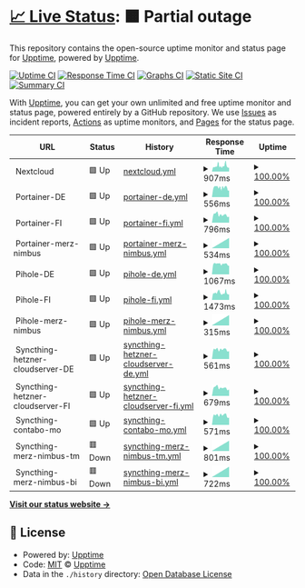 # [📈 Live Status](https://upptime.github.io/upptime): <!--live status--> **🟧 Partial outage**

This repository contains the open-source uptime monitor and status page for [Upptime](https://upptime.js.org), powered by [Upptime](https://github.com/upptime/upptime).

[![Uptime CI](https://github.com/thomasmerz/upptime/workflows/Uptime%20CI/badge.svg)](https://github.com/upptime/upptime/actions?query=workflow%3A%22Uptime+CI%22)
[![Response Time CI](https://github.com/thomasmerz/upptime/workflows/Response%20Time%20CI/badge.svg)](https://github.com/upptime/upptime/actions?query=workflow%3A%22Response+Time+CI%22)
[![Graphs CI](https://github.com/thomasmerz/upptime/workflows/Graphs%20CI/badge.svg)](https://github.com/upptime/upptime/actions?query=workflow%3A%22Graphs+CI%22)
[![Static Site CI](https://github.com/thomasmerz/upptime/workflows/Static%20Site%20CI/badge.svg)](https://github.com/upptime/upptime/actions?query=workflow%3A%22Static+Site+CI%22)
[![Summary CI](https://github.com/thomasmerz/upptime/workflows/Summary%20CI/badge.svg)](https://github.com/upptime/upptime/actions?query=workflow%3A%22Summary+CI%22)

With [Upptime](https://upptime.js.org), you can get your own unlimited and free uptime monitor and status page, powered entirely by a GitHub repository. We use [Issues](https://github.com/upptime/upptime/issues) as incident reports, [Actions](https://github.com/upptime/upptime/actions) as uptime monitors, and [Pages](https://upptime.github.io/upptime) for the status page.

<!--start: status pages-->
<!-- This summary is generated by Upptime (https://github.com/upptime/upptime) -->
<!-- Do not edit this manually, your changes will be overwritten -->
<!-- prettier-ignore -->
| URL | Status | History | Response Time | Uptime |
| --- | ------ | ------- | ------------- | ------ |
| <img alt="" src="$URL_NEXTCLOUD_ICO" height="13"> Nextcloud | 🟩 Up | [nextcloud.yml](https://github.com/thomasmerz/upptime/commits/master/history/nextcloud.yml) | <details><summary><img alt="Response time graph" src="./graphs/nextcloud/response-time-week.png" height="20"> 907ms</summary><br><a href="https://thomasmerz.github.io/upptime/history/nextcloud"><img alt="Response time 907" src="https://img.shields.io/endpoint?url=https%3A%2F%2Fraw.githubusercontent.com%2Fthomasmerz%2Fupptime%2Fmaster%2Fapi%2Fnextcloud%2Fresponse-time.json"></a><br><a href="https://thomasmerz.github.io/upptime/history/nextcloud"><img alt="24-hour response time 907" src="https://img.shields.io/endpoint?url=https%3A%2F%2Fraw.githubusercontent.com%2Fthomasmerz%2Fupptime%2Fmaster%2Fapi%2Fnextcloud%2Fresponse-time-day.json"></a><br><a href="https://thomasmerz.github.io/upptime/history/nextcloud"><img alt="7-day response time 907" src="https://img.shields.io/endpoint?url=https%3A%2F%2Fraw.githubusercontent.com%2Fthomasmerz%2Fupptime%2Fmaster%2Fapi%2Fnextcloud%2Fresponse-time-week.json"></a><br><a href="https://thomasmerz.github.io/upptime/history/nextcloud"><img alt="30-day response time 907" src="https://img.shields.io/endpoint?url=https%3A%2F%2Fraw.githubusercontent.com%2Fthomasmerz%2Fupptime%2Fmaster%2Fapi%2Fnextcloud%2Fresponse-time-month.json"></a><br><a href="https://thomasmerz.github.io/upptime/history/nextcloud"><img alt="1-year response time 907" src="https://img.shields.io/endpoint?url=https%3A%2F%2Fraw.githubusercontent.com%2Fthomasmerz%2Fupptime%2Fmaster%2Fapi%2Fnextcloud%2Fresponse-time-year.json"></a></details> | <details><summary><a href="https://thomasmerz.github.io/upptime/history/nextcloud">100.00%</a></summary><a href="https://thomasmerz.github.io/upptime/history/nextcloud"><img alt="All-time uptime 100.00%" src="https://img.shields.io/endpoint?url=https%3A%2F%2Fraw.githubusercontent.com%2Fthomasmerz%2Fupptime%2Fmaster%2Fapi%2Fnextcloud%2Fuptime.json"></a><br><a href="https://thomasmerz.github.io/upptime/history/nextcloud"><img alt="24-hour uptime 100.00%" src="https://img.shields.io/endpoint?url=https%3A%2F%2Fraw.githubusercontent.com%2Fthomasmerz%2Fupptime%2Fmaster%2Fapi%2Fnextcloud%2Fuptime-day.json"></a><br><a href="https://thomasmerz.github.io/upptime/history/nextcloud"><img alt="7-day uptime 100.00%" src="https://img.shields.io/endpoint?url=https%3A%2F%2Fraw.githubusercontent.com%2Fthomasmerz%2Fupptime%2Fmaster%2Fapi%2Fnextcloud%2Fuptime-week.json"></a><br><a href="https://thomasmerz.github.io/upptime/history/nextcloud"><img alt="30-day uptime 100.00%" src="https://img.shields.io/endpoint?url=https%3A%2F%2Fraw.githubusercontent.com%2Fthomasmerz%2Fupptime%2Fmaster%2Fapi%2Fnextcloud%2Fuptime-month.json"></a><br><a href="https://thomasmerz.github.io/upptime/history/nextcloud"><img alt="1-year uptime 100.00%" src="https://img.shields.io/endpoint?url=https%3A%2F%2Fraw.githubusercontent.com%2Fthomasmerz%2Fupptime%2Fmaster%2Fapi%2Fnextcloud%2Fuptime-year.json"></a></details>
| <img alt="" src="https://www.portainer.io/favicon.ico" height="13"> Portainer-DE | 🟩 Up | [portainer-de.yml](https://github.com/thomasmerz/upptime/commits/master/history/portainer-de.yml) | <details><summary><img alt="Response time graph" src="./graphs/portainer-de/response-time-week.png" height="20"> 556ms</summary><br><a href="https://thomasmerz.github.io/upptime/history/portainer-de"><img alt="Response time 556" src="https://img.shields.io/endpoint?url=https%3A%2F%2Fraw.githubusercontent.com%2Fthomasmerz%2Fupptime%2Fmaster%2Fapi%2Fportainer-de%2Fresponse-time.json"></a><br><a href="https://thomasmerz.github.io/upptime/history/portainer-de"><img alt="24-hour response time 556" src="https://img.shields.io/endpoint?url=https%3A%2F%2Fraw.githubusercontent.com%2Fthomasmerz%2Fupptime%2Fmaster%2Fapi%2Fportainer-de%2Fresponse-time-day.json"></a><br><a href="https://thomasmerz.github.io/upptime/history/portainer-de"><img alt="7-day response time 556" src="https://img.shields.io/endpoint?url=https%3A%2F%2Fraw.githubusercontent.com%2Fthomasmerz%2Fupptime%2Fmaster%2Fapi%2Fportainer-de%2Fresponse-time-week.json"></a><br><a href="https://thomasmerz.github.io/upptime/history/portainer-de"><img alt="30-day response time 556" src="https://img.shields.io/endpoint?url=https%3A%2F%2Fraw.githubusercontent.com%2Fthomasmerz%2Fupptime%2Fmaster%2Fapi%2Fportainer-de%2Fresponse-time-month.json"></a><br><a href="https://thomasmerz.github.io/upptime/history/portainer-de"><img alt="1-year response time 556" src="https://img.shields.io/endpoint?url=https%3A%2F%2Fraw.githubusercontent.com%2Fthomasmerz%2Fupptime%2Fmaster%2Fapi%2Fportainer-de%2Fresponse-time-year.json"></a></details> | <details><summary><a href="https://thomasmerz.github.io/upptime/history/portainer-de">100.00%</a></summary><a href="https://thomasmerz.github.io/upptime/history/portainer-de"><img alt="All-time uptime 100.00%" src="https://img.shields.io/endpoint?url=https%3A%2F%2Fraw.githubusercontent.com%2Fthomasmerz%2Fupptime%2Fmaster%2Fapi%2Fportainer-de%2Fuptime.json"></a><br><a href="https://thomasmerz.github.io/upptime/history/portainer-de"><img alt="24-hour uptime 100.00%" src="https://img.shields.io/endpoint?url=https%3A%2F%2Fraw.githubusercontent.com%2Fthomasmerz%2Fupptime%2Fmaster%2Fapi%2Fportainer-de%2Fuptime-day.json"></a><br><a href="https://thomasmerz.github.io/upptime/history/portainer-de"><img alt="7-day uptime 100.00%" src="https://img.shields.io/endpoint?url=https%3A%2F%2Fraw.githubusercontent.com%2Fthomasmerz%2Fupptime%2Fmaster%2Fapi%2Fportainer-de%2Fuptime-week.json"></a><br><a href="https://thomasmerz.github.io/upptime/history/portainer-de"><img alt="30-day uptime 100.00%" src="https://img.shields.io/endpoint?url=https%3A%2F%2Fraw.githubusercontent.com%2Fthomasmerz%2Fupptime%2Fmaster%2Fapi%2Fportainer-de%2Fuptime-month.json"></a><br><a href="https://thomasmerz.github.io/upptime/history/portainer-de"><img alt="1-year uptime 100.00%" src="https://img.shields.io/endpoint?url=https%3A%2F%2Fraw.githubusercontent.com%2Fthomasmerz%2Fupptime%2Fmaster%2Fapi%2Fportainer-de%2Fuptime-year.json"></a></details>
| <img alt="" src="https://www.portainer.io/favicon.ico" height="13"> Portainer-FI | 🟩 Up | [portainer-fi.yml](https://github.com/thomasmerz/upptime/commits/master/history/portainer-fi.yml) | <details><summary><img alt="Response time graph" src="./graphs/portainer-fi/response-time-week.png" height="20"> 796ms</summary><br><a href="https://thomasmerz.github.io/upptime/history/portainer-fi"><img alt="Response time 796" src="https://img.shields.io/endpoint?url=https%3A%2F%2Fraw.githubusercontent.com%2Fthomasmerz%2Fupptime%2Fmaster%2Fapi%2Fportainer-fi%2Fresponse-time.json"></a><br><a href="https://thomasmerz.github.io/upptime/history/portainer-fi"><img alt="24-hour response time 796" src="https://img.shields.io/endpoint?url=https%3A%2F%2Fraw.githubusercontent.com%2Fthomasmerz%2Fupptime%2Fmaster%2Fapi%2Fportainer-fi%2Fresponse-time-day.json"></a><br><a href="https://thomasmerz.github.io/upptime/history/portainer-fi"><img alt="7-day response time 796" src="https://img.shields.io/endpoint?url=https%3A%2F%2Fraw.githubusercontent.com%2Fthomasmerz%2Fupptime%2Fmaster%2Fapi%2Fportainer-fi%2Fresponse-time-week.json"></a><br><a href="https://thomasmerz.github.io/upptime/history/portainer-fi"><img alt="30-day response time 796" src="https://img.shields.io/endpoint?url=https%3A%2F%2Fraw.githubusercontent.com%2Fthomasmerz%2Fupptime%2Fmaster%2Fapi%2Fportainer-fi%2Fresponse-time-month.json"></a><br><a href="https://thomasmerz.github.io/upptime/history/portainer-fi"><img alt="1-year response time 796" src="https://img.shields.io/endpoint?url=https%3A%2F%2Fraw.githubusercontent.com%2Fthomasmerz%2Fupptime%2Fmaster%2Fapi%2Fportainer-fi%2Fresponse-time-year.json"></a></details> | <details><summary><a href="https://thomasmerz.github.io/upptime/history/portainer-fi">100.00%</a></summary><a href="https://thomasmerz.github.io/upptime/history/portainer-fi"><img alt="All-time uptime 100.00%" src="https://img.shields.io/endpoint?url=https%3A%2F%2Fraw.githubusercontent.com%2Fthomasmerz%2Fupptime%2Fmaster%2Fapi%2Fportainer-fi%2Fuptime.json"></a><br><a href="https://thomasmerz.github.io/upptime/history/portainer-fi"><img alt="24-hour uptime 100.00%" src="https://img.shields.io/endpoint?url=https%3A%2F%2Fraw.githubusercontent.com%2Fthomasmerz%2Fupptime%2Fmaster%2Fapi%2Fportainer-fi%2Fuptime-day.json"></a><br><a href="https://thomasmerz.github.io/upptime/history/portainer-fi"><img alt="7-day uptime 100.00%" src="https://img.shields.io/endpoint?url=https%3A%2F%2Fraw.githubusercontent.com%2Fthomasmerz%2Fupptime%2Fmaster%2Fapi%2Fportainer-fi%2Fuptime-week.json"></a><br><a href="https://thomasmerz.github.io/upptime/history/portainer-fi"><img alt="30-day uptime 100.00%" src="https://img.shields.io/endpoint?url=https%3A%2F%2Fraw.githubusercontent.com%2Fthomasmerz%2Fupptime%2Fmaster%2Fapi%2Fportainer-fi%2Fuptime-month.json"></a><br><a href="https://thomasmerz.github.io/upptime/history/portainer-fi"><img alt="1-year uptime 100.00%" src="https://img.shields.io/endpoint?url=https%3A%2F%2Fraw.githubusercontent.com%2Fthomasmerz%2Fupptime%2Fmaster%2Fapi%2Fportainer-fi%2Fuptime-year.json"></a></details>
| <img alt="" src="https://www.portainer.io/favicon.ico" height="13"> Portainer-merz-nimbus | 🟩 Up | [portainer-merz-nimbus.yml](https://github.com/thomasmerz/upptime/commits/master/history/portainer-merz-nimbus.yml) | <details><summary><img alt="Response time graph" src="./graphs/portainer-merz-nimbus/response-time-week.png" height="20"> 534ms</summary><br><a href="https://thomasmerz.github.io/upptime/history/portainer-merz-nimbus"><img alt="Response time 534" src="https://img.shields.io/endpoint?url=https%3A%2F%2Fraw.githubusercontent.com%2Fthomasmerz%2Fupptime%2Fmaster%2Fapi%2Fportainer-merz-nimbus%2Fresponse-time.json"></a><br><a href="https://thomasmerz.github.io/upptime/history/portainer-merz-nimbus"><img alt="24-hour response time 534" src="https://img.shields.io/endpoint?url=https%3A%2F%2Fraw.githubusercontent.com%2Fthomasmerz%2Fupptime%2Fmaster%2Fapi%2Fportainer-merz-nimbus%2Fresponse-time-day.json"></a><br><a href="https://thomasmerz.github.io/upptime/history/portainer-merz-nimbus"><img alt="7-day response time 534" src="https://img.shields.io/endpoint?url=https%3A%2F%2Fraw.githubusercontent.com%2Fthomasmerz%2Fupptime%2Fmaster%2Fapi%2Fportainer-merz-nimbus%2Fresponse-time-week.json"></a><br><a href="https://thomasmerz.github.io/upptime/history/portainer-merz-nimbus"><img alt="30-day response time 534" src="https://img.shields.io/endpoint?url=https%3A%2F%2Fraw.githubusercontent.com%2Fthomasmerz%2Fupptime%2Fmaster%2Fapi%2Fportainer-merz-nimbus%2Fresponse-time-month.json"></a><br><a href="https://thomasmerz.github.io/upptime/history/portainer-merz-nimbus"><img alt="1-year response time 534" src="https://img.shields.io/endpoint?url=https%3A%2F%2Fraw.githubusercontent.com%2Fthomasmerz%2Fupptime%2Fmaster%2Fapi%2Fportainer-merz-nimbus%2Fresponse-time-year.json"></a></details> | <details><summary><a href="https://thomasmerz.github.io/upptime/history/portainer-merz-nimbus">100.00%</a></summary><a href="https://thomasmerz.github.io/upptime/history/portainer-merz-nimbus"><img alt="All-time uptime 100.00%" src="https://img.shields.io/endpoint?url=https%3A%2F%2Fraw.githubusercontent.com%2Fthomasmerz%2Fupptime%2Fmaster%2Fapi%2Fportainer-merz-nimbus%2Fuptime.json"></a><br><a href="https://thomasmerz.github.io/upptime/history/portainer-merz-nimbus"><img alt="24-hour uptime 100.00%" src="https://img.shields.io/endpoint?url=https%3A%2F%2Fraw.githubusercontent.com%2Fthomasmerz%2Fupptime%2Fmaster%2Fapi%2Fportainer-merz-nimbus%2Fuptime-day.json"></a><br><a href="https://thomasmerz.github.io/upptime/history/portainer-merz-nimbus"><img alt="7-day uptime 100.00%" src="https://img.shields.io/endpoint?url=https%3A%2F%2Fraw.githubusercontent.com%2Fthomasmerz%2Fupptime%2Fmaster%2Fapi%2Fportainer-merz-nimbus%2Fuptime-week.json"></a><br><a href="https://thomasmerz.github.io/upptime/history/portainer-merz-nimbus"><img alt="30-day uptime 100.00%" src="https://img.shields.io/endpoint?url=https%3A%2F%2Fraw.githubusercontent.com%2Fthomasmerz%2Fupptime%2Fmaster%2Fapi%2Fportainer-merz-nimbus%2Fuptime-month.json"></a><br><a href="https://thomasmerz.github.io/upptime/history/portainer-merz-nimbus"><img alt="1-year uptime 100.00%" src="https://img.shields.io/endpoint?url=https%3A%2F%2Fraw.githubusercontent.com%2Fthomasmerz%2Fupptime%2Fmaster%2Fapi%2Fportainer-merz-nimbus%2Fuptime-year.json"></a></details>
| <img alt="" src="https://pi-hole.net/favicon.ico" height="13"> Pihole-DE | 🟩 Up | [pihole-de.yml](https://github.com/thomasmerz/upptime/commits/master/history/pihole-de.yml) | <details><summary><img alt="Response time graph" src="./graphs/pihole-de/response-time-week.png" height="20"> 1067ms</summary><br><a href="https://thomasmerz.github.io/upptime/history/pihole-de"><img alt="Response time 1067" src="https://img.shields.io/endpoint?url=https%3A%2F%2Fraw.githubusercontent.com%2Fthomasmerz%2Fupptime%2Fmaster%2Fapi%2Fpihole-de%2Fresponse-time.json"></a><br><a href="https://thomasmerz.github.io/upptime/history/pihole-de"><img alt="24-hour response time 1067" src="https://img.shields.io/endpoint?url=https%3A%2F%2Fraw.githubusercontent.com%2Fthomasmerz%2Fupptime%2Fmaster%2Fapi%2Fpihole-de%2Fresponse-time-day.json"></a><br><a href="https://thomasmerz.github.io/upptime/history/pihole-de"><img alt="7-day response time 1067" src="https://img.shields.io/endpoint?url=https%3A%2F%2Fraw.githubusercontent.com%2Fthomasmerz%2Fupptime%2Fmaster%2Fapi%2Fpihole-de%2Fresponse-time-week.json"></a><br><a href="https://thomasmerz.github.io/upptime/history/pihole-de"><img alt="30-day response time 1067" src="https://img.shields.io/endpoint?url=https%3A%2F%2Fraw.githubusercontent.com%2Fthomasmerz%2Fupptime%2Fmaster%2Fapi%2Fpihole-de%2Fresponse-time-month.json"></a><br><a href="https://thomasmerz.github.io/upptime/history/pihole-de"><img alt="1-year response time 1067" src="https://img.shields.io/endpoint?url=https%3A%2F%2Fraw.githubusercontent.com%2Fthomasmerz%2Fupptime%2Fmaster%2Fapi%2Fpihole-de%2Fresponse-time-year.json"></a></details> | <details><summary><a href="https://thomasmerz.github.io/upptime/history/pihole-de">100.00%</a></summary><a href="https://thomasmerz.github.io/upptime/history/pihole-de"><img alt="All-time uptime 100.00%" src="https://img.shields.io/endpoint?url=https%3A%2F%2Fraw.githubusercontent.com%2Fthomasmerz%2Fupptime%2Fmaster%2Fapi%2Fpihole-de%2Fuptime.json"></a><br><a href="https://thomasmerz.github.io/upptime/history/pihole-de"><img alt="24-hour uptime 100.00%" src="https://img.shields.io/endpoint?url=https%3A%2F%2Fraw.githubusercontent.com%2Fthomasmerz%2Fupptime%2Fmaster%2Fapi%2Fpihole-de%2Fuptime-day.json"></a><br><a href="https://thomasmerz.github.io/upptime/history/pihole-de"><img alt="7-day uptime 100.00%" src="https://img.shields.io/endpoint?url=https%3A%2F%2Fraw.githubusercontent.com%2Fthomasmerz%2Fupptime%2Fmaster%2Fapi%2Fpihole-de%2Fuptime-week.json"></a><br><a href="https://thomasmerz.github.io/upptime/history/pihole-de"><img alt="30-day uptime 100.00%" src="https://img.shields.io/endpoint?url=https%3A%2F%2Fraw.githubusercontent.com%2Fthomasmerz%2Fupptime%2Fmaster%2Fapi%2Fpihole-de%2Fuptime-month.json"></a><br><a href="https://thomasmerz.github.io/upptime/history/pihole-de"><img alt="1-year uptime 100.00%" src="https://img.shields.io/endpoint?url=https%3A%2F%2Fraw.githubusercontent.com%2Fthomasmerz%2Fupptime%2Fmaster%2Fapi%2Fpihole-de%2Fuptime-year.json"></a></details>
| <img alt="" src="https://pi-hole.net/favicon.ico" height="13"> Pihole-FI | 🟩 Up | [pihole-fi.yml](https://github.com/thomasmerz/upptime/commits/master/history/pihole-fi.yml) | <details><summary><img alt="Response time graph" src="./graphs/pihole-fi/response-time-week.png" height="20"> 1473ms</summary><br><a href="https://thomasmerz.github.io/upptime/history/pihole-fi"><img alt="Response time 1473" src="https://img.shields.io/endpoint?url=https%3A%2F%2Fraw.githubusercontent.com%2Fthomasmerz%2Fupptime%2Fmaster%2Fapi%2Fpihole-fi%2Fresponse-time.json"></a><br><a href="https://thomasmerz.github.io/upptime/history/pihole-fi"><img alt="24-hour response time 1473" src="https://img.shields.io/endpoint?url=https%3A%2F%2Fraw.githubusercontent.com%2Fthomasmerz%2Fupptime%2Fmaster%2Fapi%2Fpihole-fi%2Fresponse-time-day.json"></a><br><a href="https://thomasmerz.github.io/upptime/history/pihole-fi"><img alt="7-day response time 1473" src="https://img.shields.io/endpoint?url=https%3A%2F%2Fraw.githubusercontent.com%2Fthomasmerz%2Fupptime%2Fmaster%2Fapi%2Fpihole-fi%2Fresponse-time-week.json"></a><br><a href="https://thomasmerz.github.io/upptime/history/pihole-fi"><img alt="30-day response time 1473" src="https://img.shields.io/endpoint?url=https%3A%2F%2Fraw.githubusercontent.com%2Fthomasmerz%2Fupptime%2Fmaster%2Fapi%2Fpihole-fi%2Fresponse-time-month.json"></a><br><a href="https://thomasmerz.github.io/upptime/history/pihole-fi"><img alt="1-year response time 1473" src="https://img.shields.io/endpoint?url=https%3A%2F%2Fraw.githubusercontent.com%2Fthomasmerz%2Fupptime%2Fmaster%2Fapi%2Fpihole-fi%2Fresponse-time-year.json"></a></details> | <details><summary><a href="https://thomasmerz.github.io/upptime/history/pihole-fi">100.00%</a></summary><a href="https://thomasmerz.github.io/upptime/history/pihole-fi"><img alt="All-time uptime 100.00%" src="https://img.shields.io/endpoint?url=https%3A%2F%2Fraw.githubusercontent.com%2Fthomasmerz%2Fupptime%2Fmaster%2Fapi%2Fpihole-fi%2Fuptime.json"></a><br><a href="https://thomasmerz.github.io/upptime/history/pihole-fi"><img alt="24-hour uptime 100.00%" src="https://img.shields.io/endpoint?url=https%3A%2F%2Fraw.githubusercontent.com%2Fthomasmerz%2Fupptime%2Fmaster%2Fapi%2Fpihole-fi%2Fuptime-day.json"></a><br><a href="https://thomasmerz.github.io/upptime/history/pihole-fi"><img alt="7-day uptime 100.00%" src="https://img.shields.io/endpoint?url=https%3A%2F%2Fraw.githubusercontent.com%2Fthomasmerz%2Fupptime%2Fmaster%2Fapi%2Fpihole-fi%2Fuptime-week.json"></a><br><a href="https://thomasmerz.github.io/upptime/history/pihole-fi"><img alt="30-day uptime 100.00%" src="https://img.shields.io/endpoint?url=https%3A%2F%2Fraw.githubusercontent.com%2Fthomasmerz%2Fupptime%2Fmaster%2Fapi%2Fpihole-fi%2Fuptime-month.json"></a><br><a href="https://thomasmerz.github.io/upptime/history/pihole-fi"><img alt="1-year uptime 100.00%" src="https://img.shields.io/endpoint?url=https%3A%2F%2Fraw.githubusercontent.com%2Fthomasmerz%2Fupptime%2Fmaster%2Fapi%2Fpihole-fi%2Fuptime-year.json"></a></details>
| <img alt="" src="https://pi-hole.net/favicon.ico" height="13"> Pihole-merz-nimbus | 🟩 Up | [pihole-merz-nimbus.yml](https://github.com/thomasmerz/upptime/commits/master/history/pihole-merz-nimbus.yml) | <details><summary><img alt="Response time graph" src="./graphs/pihole-merz-nimbus/response-time-week.png" height="20"> 315ms</summary><br><a href="https://thomasmerz.github.io/upptime/history/pihole-merz-nimbus"><img alt="Response time 315" src="https://img.shields.io/endpoint?url=https%3A%2F%2Fraw.githubusercontent.com%2Fthomasmerz%2Fupptime%2Fmaster%2Fapi%2Fpihole-merz-nimbus%2Fresponse-time.json"></a><br><a href="https://thomasmerz.github.io/upptime/history/pihole-merz-nimbus"><img alt="24-hour response time 315" src="https://img.shields.io/endpoint?url=https%3A%2F%2Fraw.githubusercontent.com%2Fthomasmerz%2Fupptime%2Fmaster%2Fapi%2Fpihole-merz-nimbus%2Fresponse-time-day.json"></a><br><a href="https://thomasmerz.github.io/upptime/history/pihole-merz-nimbus"><img alt="7-day response time 315" src="https://img.shields.io/endpoint?url=https%3A%2F%2Fraw.githubusercontent.com%2Fthomasmerz%2Fupptime%2Fmaster%2Fapi%2Fpihole-merz-nimbus%2Fresponse-time-week.json"></a><br><a href="https://thomasmerz.github.io/upptime/history/pihole-merz-nimbus"><img alt="30-day response time 315" src="https://img.shields.io/endpoint?url=https%3A%2F%2Fraw.githubusercontent.com%2Fthomasmerz%2Fupptime%2Fmaster%2Fapi%2Fpihole-merz-nimbus%2Fresponse-time-month.json"></a><br><a href="https://thomasmerz.github.io/upptime/history/pihole-merz-nimbus"><img alt="1-year response time 315" src="https://img.shields.io/endpoint?url=https%3A%2F%2Fraw.githubusercontent.com%2Fthomasmerz%2Fupptime%2Fmaster%2Fapi%2Fpihole-merz-nimbus%2Fresponse-time-year.json"></a></details> | <details><summary><a href="https://thomasmerz.github.io/upptime/history/pihole-merz-nimbus">100.00%</a></summary><a href="https://thomasmerz.github.io/upptime/history/pihole-merz-nimbus"><img alt="All-time uptime 100.00%" src="https://img.shields.io/endpoint?url=https%3A%2F%2Fraw.githubusercontent.com%2Fthomasmerz%2Fupptime%2Fmaster%2Fapi%2Fpihole-merz-nimbus%2Fuptime.json"></a><br><a href="https://thomasmerz.github.io/upptime/history/pihole-merz-nimbus"><img alt="24-hour uptime 100.00%" src="https://img.shields.io/endpoint?url=https%3A%2F%2Fraw.githubusercontent.com%2Fthomasmerz%2Fupptime%2Fmaster%2Fapi%2Fpihole-merz-nimbus%2Fuptime-day.json"></a><br><a href="https://thomasmerz.github.io/upptime/history/pihole-merz-nimbus"><img alt="7-day uptime 100.00%" src="https://img.shields.io/endpoint?url=https%3A%2F%2Fraw.githubusercontent.com%2Fthomasmerz%2Fupptime%2Fmaster%2Fapi%2Fpihole-merz-nimbus%2Fuptime-week.json"></a><br><a href="https://thomasmerz.github.io/upptime/history/pihole-merz-nimbus"><img alt="30-day uptime 100.00%" src="https://img.shields.io/endpoint?url=https%3A%2F%2Fraw.githubusercontent.com%2Fthomasmerz%2Fupptime%2Fmaster%2Fapi%2Fpihole-merz-nimbus%2Fuptime-month.json"></a><br><a href="https://thomasmerz.github.io/upptime/history/pihole-merz-nimbus"><img alt="1-year uptime 100.00%" src="https://img.shields.io/endpoint?url=https%3A%2F%2Fraw.githubusercontent.com%2Fthomasmerz%2Fupptime%2Fmaster%2Fapi%2Fpihole-merz-nimbus%2Fuptime-year.json"></a></details>
| <img alt="" src="https://syncthing.net/img/favicons/favicon-32x32.png" height="13"> Syncthing-hetzner-cloudserver-DE | 🟩 Up | [syncthing-hetzner-cloudserver-de.yml](https://github.com/thomasmerz/upptime/commits/master/history/syncthing-hetzner-cloudserver-de.yml) | <details><summary><img alt="Response time graph" src="./graphs/syncthing-hetzner-cloudserver-de/response-time-week.png" height="20"> 561ms</summary><br><a href="https://thomasmerz.github.io/upptime/history/syncthing-hetzner-cloudserver-de"><img alt="Response time 561" src="https://img.shields.io/endpoint?url=https%3A%2F%2Fraw.githubusercontent.com%2Fthomasmerz%2Fupptime%2Fmaster%2Fapi%2Fsyncthing-hetzner-cloudserver-de%2Fresponse-time.json"></a><br><a href="https://thomasmerz.github.io/upptime/history/syncthing-hetzner-cloudserver-de"><img alt="24-hour response time 561" src="https://img.shields.io/endpoint?url=https%3A%2F%2Fraw.githubusercontent.com%2Fthomasmerz%2Fupptime%2Fmaster%2Fapi%2Fsyncthing-hetzner-cloudserver-de%2Fresponse-time-day.json"></a><br><a href="https://thomasmerz.github.io/upptime/history/syncthing-hetzner-cloudserver-de"><img alt="7-day response time 561" src="https://img.shields.io/endpoint?url=https%3A%2F%2Fraw.githubusercontent.com%2Fthomasmerz%2Fupptime%2Fmaster%2Fapi%2Fsyncthing-hetzner-cloudserver-de%2Fresponse-time-week.json"></a><br><a href="https://thomasmerz.github.io/upptime/history/syncthing-hetzner-cloudserver-de"><img alt="30-day response time 561" src="https://img.shields.io/endpoint?url=https%3A%2F%2Fraw.githubusercontent.com%2Fthomasmerz%2Fupptime%2Fmaster%2Fapi%2Fsyncthing-hetzner-cloudserver-de%2Fresponse-time-month.json"></a><br><a href="https://thomasmerz.github.io/upptime/history/syncthing-hetzner-cloudserver-de"><img alt="1-year response time 561" src="https://img.shields.io/endpoint?url=https%3A%2F%2Fraw.githubusercontent.com%2Fthomasmerz%2Fupptime%2Fmaster%2Fapi%2Fsyncthing-hetzner-cloudserver-de%2Fresponse-time-year.json"></a></details> | <details><summary><a href="https://thomasmerz.github.io/upptime/history/syncthing-hetzner-cloudserver-de">100.00%</a></summary><a href="https://thomasmerz.github.io/upptime/history/syncthing-hetzner-cloudserver-de"><img alt="All-time uptime 100.00%" src="https://img.shields.io/endpoint?url=https%3A%2F%2Fraw.githubusercontent.com%2Fthomasmerz%2Fupptime%2Fmaster%2Fapi%2Fsyncthing-hetzner-cloudserver-de%2Fuptime.json"></a><br><a href="https://thomasmerz.github.io/upptime/history/syncthing-hetzner-cloudserver-de"><img alt="24-hour uptime 100.00%" src="https://img.shields.io/endpoint?url=https%3A%2F%2Fraw.githubusercontent.com%2Fthomasmerz%2Fupptime%2Fmaster%2Fapi%2Fsyncthing-hetzner-cloudserver-de%2Fuptime-day.json"></a><br><a href="https://thomasmerz.github.io/upptime/history/syncthing-hetzner-cloudserver-de"><img alt="7-day uptime 100.00%" src="https://img.shields.io/endpoint?url=https%3A%2F%2Fraw.githubusercontent.com%2Fthomasmerz%2Fupptime%2Fmaster%2Fapi%2Fsyncthing-hetzner-cloudserver-de%2Fuptime-week.json"></a><br><a href="https://thomasmerz.github.io/upptime/history/syncthing-hetzner-cloudserver-de"><img alt="30-day uptime 100.00%" src="https://img.shields.io/endpoint?url=https%3A%2F%2Fraw.githubusercontent.com%2Fthomasmerz%2Fupptime%2Fmaster%2Fapi%2Fsyncthing-hetzner-cloudserver-de%2Fuptime-month.json"></a><br><a href="https://thomasmerz.github.io/upptime/history/syncthing-hetzner-cloudserver-de"><img alt="1-year uptime 100.00%" src="https://img.shields.io/endpoint?url=https%3A%2F%2Fraw.githubusercontent.com%2Fthomasmerz%2Fupptime%2Fmaster%2Fapi%2Fsyncthing-hetzner-cloudserver-de%2Fuptime-year.json"></a></details>
| <img alt="" src="https://syncthing.net/img/favicons/favicon-32x32.png" height="13"> Syncthing-hetzner-cloudserver-FI | 🟩 Up | [syncthing-hetzner-cloudserver-fi.yml](https://github.com/thomasmerz/upptime/commits/master/history/syncthing-hetzner-cloudserver-fi.yml) | <details><summary><img alt="Response time graph" src="./graphs/syncthing-hetzner-cloudserver-fi/response-time-week.png" height="20"> 679ms</summary><br><a href="https://thomasmerz.github.io/upptime/history/syncthing-hetzner-cloudserver-fi"><img alt="Response time 679" src="https://img.shields.io/endpoint?url=https%3A%2F%2Fraw.githubusercontent.com%2Fthomasmerz%2Fupptime%2Fmaster%2Fapi%2Fsyncthing-hetzner-cloudserver-fi%2Fresponse-time.json"></a><br><a href="https://thomasmerz.github.io/upptime/history/syncthing-hetzner-cloudserver-fi"><img alt="24-hour response time 679" src="https://img.shields.io/endpoint?url=https%3A%2F%2Fraw.githubusercontent.com%2Fthomasmerz%2Fupptime%2Fmaster%2Fapi%2Fsyncthing-hetzner-cloudserver-fi%2Fresponse-time-day.json"></a><br><a href="https://thomasmerz.github.io/upptime/history/syncthing-hetzner-cloudserver-fi"><img alt="7-day response time 679" src="https://img.shields.io/endpoint?url=https%3A%2F%2Fraw.githubusercontent.com%2Fthomasmerz%2Fupptime%2Fmaster%2Fapi%2Fsyncthing-hetzner-cloudserver-fi%2Fresponse-time-week.json"></a><br><a href="https://thomasmerz.github.io/upptime/history/syncthing-hetzner-cloudserver-fi"><img alt="30-day response time 679" src="https://img.shields.io/endpoint?url=https%3A%2F%2Fraw.githubusercontent.com%2Fthomasmerz%2Fupptime%2Fmaster%2Fapi%2Fsyncthing-hetzner-cloudserver-fi%2Fresponse-time-month.json"></a><br><a href="https://thomasmerz.github.io/upptime/history/syncthing-hetzner-cloudserver-fi"><img alt="1-year response time 679" src="https://img.shields.io/endpoint?url=https%3A%2F%2Fraw.githubusercontent.com%2Fthomasmerz%2Fupptime%2Fmaster%2Fapi%2Fsyncthing-hetzner-cloudserver-fi%2Fresponse-time-year.json"></a></details> | <details><summary><a href="https://thomasmerz.github.io/upptime/history/syncthing-hetzner-cloudserver-fi">100.00%</a></summary><a href="https://thomasmerz.github.io/upptime/history/syncthing-hetzner-cloudserver-fi"><img alt="All-time uptime 100.00%" src="https://img.shields.io/endpoint?url=https%3A%2F%2Fraw.githubusercontent.com%2Fthomasmerz%2Fupptime%2Fmaster%2Fapi%2Fsyncthing-hetzner-cloudserver-fi%2Fuptime.json"></a><br><a href="https://thomasmerz.github.io/upptime/history/syncthing-hetzner-cloudserver-fi"><img alt="24-hour uptime 100.00%" src="https://img.shields.io/endpoint?url=https%3A%2F%2Fraw.githubusercontent.com%2Fthomasmerz%2Fupptime%2Fmaster%2Fapi%2Fsyncthing-hetzner-cloudserver-fi%2Fuptime-day.json"></a><br><a href="https://thomasmerz.github.io/upptime/history/syncthing-hetzner-cloudserver-fi"><img alt="7-day uptime 100.00%" src="https://img.shields.io/endpoint?url=https%3A%2F%2Fraw.githubusercontent.com%2Fthomasmerz%2Fupptime%2Fmaster%2Fapi%2Fsyncthing-hetzner-cloudserver-fi%2Fuptime-week.json"></a><br><a href="https://thomasmerz.github.io/upptime/history/syncthing-hetzner-cloudserver-fi"><img alt="30-day uptime 100.00%" src="https://img.shields.io/endpoint?url=https%3A%2F%2Fraw.githubusercontent.com%2Fthomasmerz%2Fupptime%2Fmaster%2Fapi%2Fsyncthing-hetzner-cloudserver-fi%2Fuptime-month.json"></a><br><a href="https://thomasmerz.github.io/upptime/history/syncthing-hetzner-cloudserver-fi"><img alt="1-year uptime 100.00%" src="https://img.shields.io/endpoint?url=https%3A%2F%2Fraw.githubusercontent.com%2Fthomasmerz%2Fupptime%2Fmaster%2Fapi%2Fsyncthing-hetzner-cloudserver-fi%2Fuptime-year.json"></a></details>
| <img alt="" src="https://syncthing.net/img/favicons/favicon-32x32.png" height="13"> Syncthing-contabo-mo | 🟩 Up | [syncthing-contabo-mo.yml](https://github.com/thomasmerz/upptime/commits/master/history/syncthing-contabo-mo.yml) | <details><summary><img alt="Response time graph" src="./graphs/syncthing-contabo-mo/response-time-week.png" height="20"> 571ms</summary><br><a href="https://thomasmerz.github.io/upptime/history/syncthing-contabo-mo"><img alt="Response time 571" src="https://img.shields.io/endpoint?url=https%3A%2F%2Fraw.githubusercontent.com%2Fthomasmerz%2Fupptime%2Fmaster%2Fapi%2Fsyncthing-contabo-mo%2Fresponse-time.json"></a><br><a href="https://thomasmerz.github.io/upptime/history/syncthing-contabo-mo"><img alt="24-hour response time 571" src="https://img.shields.io/endpoint?url=https%3A%2F%2Fraw.githubusercontent.com%2Fthomasmerz%2Fupptime%2Fmaster%2Fapi%2Fsyncthing-contabo-mo%2Fresponse-time-day.json"></a><br><a href="https://thomasmerz.github.io/upptime/history/syncthing-contabo-mo"><img alt="7-day response time 571" src="https://img.shields.io/endpoint?url=https%3A%2F%2Fraw.githubusercontent.com%2Fthomasmerz%2Fupptime%2Fmaster%2Fapi%2Fsyncthing-contabo-mo%2Fresponse-time-week.json"></a><br><a href="https://thomasmerz.github.io/upptime/history/syncthing-contabo-mo"><img alt="30-day response time 571" src="https://img.shields.io/endpoint?url=https%3A%2F%2Fraw.githubusercontent.com%2Fthomasmerz%2Fupptime%2Fmaster%2Fapi%2Fsyncthing-contabo-mo%2Fresponse-time-month.json"></a><br><a href="https://thomasmerz.github.io/upptime/history/syncthing-contabo-mo"><img alt="1-year response time 571" src="https://img.shields.io/endpoint?url=https%3A%2F%2Fraw.githubusercontent.com%2Fthomasmerz%2Fupptime%2Fmaster%2Fapi%2Fsyncthing-contabo-mo%2Fresponse-time-year.json"></a></details> | <details><summary><a href="https://thomasmerz.github.io/upptime/history/syncthing-contabo-mo">100.00%</a></summary><a href="https://thomasmerz.github.io/upptime/history/syncthing-contabo-mo"><img alt="All-time uptime 100.00%" src="https://img.shields.io/endpoint?url=https%3A%2F%2Fraw.githubusercontent.com%2Fthomasmerz%2Fupptime%2Fmaster%2Fapi%2Fsyncthing-contabo-mo%2Fuptime.json"></a><br><a href="https://thomasmerz.github.io/upptime/history/syncthing-contabo-mo"><img alt="24-hour uptime 100.00%" src="https://img.shields.io/endpoint?url=https%3A%2F%2Fraw.githubusercontent.com%2Fthomasmerz%2Fupptime%2Fmaster%2Fapi%2Fsyncthing-contabo-mo%2Fuptime-day.json"></a><br><a href="https://thomasmerz.github.io/upptime/history/syncthing-contabo-mo"><img alt="7-day uptime 100.00%" src="https://img.shields.io/endpoint?url=https%3A%2F%2Fraw.githubusercontent.com%2Fthomasmerz%2Fupptime%2Fmaster%2Fapi%2Fsyncthing-contabo-mo%2Fuptime-week.json"></a><br><a href="https://thomasmerz.github.io/upptime/history/syncthing-contabo-mo"><img alt="30-day uptime 100.00%" src="https://img.shields.io/endpoint?url=https%3A%2F%2Fraw.githubusercontent.com%2Fthomasmerz%2Fupptime%2Fmaster%2Fapi%2Fsyncthing-contabo-mo%2Fuptime-month.json"></a><br><a href="https://thomasmerz.github.io/upptime/history/syncthing-contabo-mo"><img alt="1-year uptime 100.00%" src="https://img.shields.io/endpoint?url=https%3A%2F%2Fraw.githubusercontent.com%2Fthomasmerz%2Fupptime%2Fmaster%2Fapi%2Fsyncthing-contabo-mo%2Fuptime-year.json"></a></details>
| <img alt="" src="https://syncthing.net/img/favicons/favicon-32x32.png" height="13"> Syncthing-merz-nimbus-tm | 🟥 Down | [syncthing-merz-nimbus-tm.yml](https://github.com/thomasmerz/upptime/commits/master/history/syncthing-merz-nimbus-tm.yml) | <details><summary><img alt="Response time graph" src="./graphs/syncthing-merz-nimbus-tm/response-time-week.png" height="20"> 801ms</summary><br><a href="https://thomasmerz.github.io/upptime/history/syncthing-merz-nimbus-tm"><img alt="Response time 801" src="https://img.shields.io/endpoint?url=https%3A%2F%2Fraw.githubusercontent.com%2Fthomasmerz%2Fupptime%2Fmaster%2Fapi%2Fsyncthing-merz-nimbus-tm%2Fresponse-time.json"></a><br><a href="https://thomasmerz.github.io/upptime/history/syncthing-merz-nimbus-tm"><img alt="24-hour response time 801" src="https://img.shields.io/endpoint?url=https%3A%2F%2Fraw.githubusercontent.com%2Fthomasmerz%2Fupptime%2Fmaster%2Fapi%2Fsyncthing-merz-nimbus-tm%2Fresponse-time-day.json"></a><br><a href="https://thomasmerz.github.io/upptime/history/syncthing-merz-nimbus-tm"><img alt="7-day response time 801" src="https://img.shields.io/endpoint?url=https%3A%2F%2Fraw.githubusercontent.com%2Fthomasmerz%2Fupptime%2Fmaster%2Fapi%2Fsyncthing-merz-nimbus-tm%2Fresponse-time-week.json"></a><br><a href="https://thomasmerz.github.io/upptime/history/syncthing-merz-nimbus-tm"><img alt="30-day response time 801" src="https://img.shields.io/endpoint?url=https%3A%2F%2Fraw.githubusercontent.com%2Fthomasmerz%2Fupptime%2Fmaster%2Fapi%2Fsyncthing-merz-nimbus-tm%2Fresponse-time-month.json"></a><br><a href="https://thomasmerz.github.io/upptime/history/syncthing-merz-nimbus-tm"><img alt="1-year response time 801" src="https://img.shields.io/endpoint?url=https%3A%2F%2Fraw.githubusercontent.com%2Fthomasmerz%2Fupptime%2Fmaster%2Fapi%2Fsyncthing-merz-nimbus-tm%2Fresponse-time-year.json"></a></details> | <details><summary><a href="https://thomasmerz.github.io/upptime/history/syncthing-merz-nimbus-tm">100.00%</a></summary><a href="https://thomasmerz.github.io/upptime/history/syncthing-merz-nimbus-tm"><img alt="All-time uptime 100.00%" src="https://img.shields.io/endpoint?url=https%3A%2F%2Fraw.githubusercontent.com%2Fthomasmerz%2Fupptime%2Fmaster%2Fapi%2Fsyncthing-merz-nimbus-tm%2Fuptime.json"></a><br><a href="https://thomasmerz.github.io/upptime/history/syncthing-merz-nimbus-tm"><img alt="24-hour uptime 100.00%" src="https://img.shields.io/endpoint?url=https%3A%2F%2Fraw.githubusercontent.com%2Fthomasmerz%2Fupptime%2Fmaster%2Fapi%2Fsyncthing-merz-nimbus-tm%2Fuptime-day.json"></a><br><a href="https://thomasmerz.github.io/upptime/history/syncthing-merz-nimbus-tm"><img alt="7-day uptime 100.00%" src="https://img.shields.io/endpoint?url=https%3A%2F%2Fraw.githubusercontent.com%2Fthomasmerz%2Fupptime%2Fmaster%2Fapi%2Fsyncthing-merz-nimbus-tm%2Fuptime-week.json"></a><br><a href="https://thomasmerz.github.io/upptime/history/syncthing-merz-nimbus-tm"><img alt="30-day uptime 100.00%" src="https://img.shields.io/endpoint?url=https%3A%2F%2Fraw.githubusercontent.com%2Fthomasmerz%2Fupptime%2Fmaster%2Fapi%2Fsyncthing-merz-nimbus-tm%2Fuptime-month.json"></a><br><a href="https://thomasmerz.github.io/upptime/history/syncthing-merz-nimbus-tm"><img alt="1-year uptime 100.00%" src="https://img.shields.io/endpoint?url=https%3A%2F%2Fraw.githubusercontent.com%2Fthomasmerz%2Fupptime%2Fmaster%2Fapi%2Fsyncthing-merz-nimbus-tm%2Fuptime-year.json"></a></details>
| <img alt="" src="https://syncthing.net/img/favicons/favicon-32x32.png" height="13"> Syncthing-merz-nimbus-bi | 🟥 Down | [syncthing-merz-nimbus-bi.yml](https://github.com/thomasmerz/upptime/commits/master/history/syncthing-merz-nimbus-bi.yml) | <details><summary><img alt="Response time graph" src="./graphs/syncthing-merz-nimbus-bi/response-time-week.png" height="20"> 722ms</summary><br><a href="https://thomasmerz.github.io/upptime/history/syncthing-merz-nimbus-bi"><img alt="Response time 722" src="https://img.shields.io/endpoint?url=https%3A%2F%2Fraw.githubusercontent.com%2Fthomasmerz%2Fupptime%2Fmaster%2Fapi%2Fsyncthing-merz-nimbus-bi%2Fresponse-time.json"></a><br><a href="https://thomasmerz.github.io/upptime/history/syncthing-merz-nimbus-bi"><img alt="24-hour response time 722" src="https://img.shields.io/endpoint?url=https%3A%2F%2Fraw.githubusercontent.com%2Fthomasmerz%2Fupptime%2Fmaster%2Fapi%2Fsyncthing-merz-nimbus-bi%2Fresponse-time-day.json"></a><br><a href="https://thomasmerz.github.io/upptime/history/syncthing-merz-nimbus-bi"><img alt="7-day response time 722" src="https://img.shields.io/endpoint?url=https%3A%2F%2Fraw.githubusercontent.com%2Fthomasmerz%2Fupptime%2Fmaster%2Fapi%2Fsyncthing-merz-nimbus-bi%2Fresponse-time-week.json"></a><br><a href="https://thomasmerz.github.io/upptime/history/syncthing-merz-nimbus-bi"><img alt="30-day response time 722" src="https://img.shields.io/endpoint?url=https%3A%2F%2Fraw.githubusercontent.com%2Fthomasmerz%2Fupptime%2Fmaster%2Fapi%2Fsyncthing-merz-nimbus-bi%2Fresponse-time-month.json"></a><br><a href="https://thomasmerz.github.io/upptime/history/syncthing-merz-nimbus-bi"><img alt="1-year response time 722" src="https://img.shields.io/endpoint?url=https%3A%2F%2Fraw.githubusercontent.com%2Fthomasmerz%2Fupptime%2Fmaster%2Fapi%2Fsyncthing-merz-nimbus-bi%2Fresponse-time-year.json"></a></details> | <details><summary><a href="https://thomasmerz.github.io/upptime/history/syncthing-merz-nimbus-bi">100.00%</a></summary><a href="https://thomasmerz.github.io/upptime/history/syncthing-merz-nimbus-bi"><img alt="All-time uptime 100.00%" src="https://img.shields.io/endpoint?url=https%3A%2F%2Fraw.githubusercontent.com%2Fthomasmerz%2Fupptime%2Fmaster%2Fapi%2Fsyncthing-merz-nimbus-bi%2Fuptime.json"></a><br><a href="https://thomasmerz.github.io/upptime/history/syncthing-merz-nimbus-bi"><img alt="24-hour uptime 100.00%" src="https://img.shields.io/endpoint?url=https%3A%2F%2Fraw.githubusercontent.com%2Fthomasmerz%2Fupptime%2Fmaster%2Fapi%2Fsyncthing-merz-nimbus-bi%2Fuptime-day.json"></a><br><a href="https://thomasmerz.github.io/upptime/history/syncthing-merz-nimbus-bi"><img alt="7-day uptime 100.00%" src="https://img.shields.io/endpoint?url=https%3A%2F%2Fraw.githubusercontent.com%2Fthomasmerz%2Fupptime%2Fmaster%2Fapi%2Fsyncthing-merz-nimbus-bi%2Fuptime-week.json"></a><br><a href="https://thomasmerz.github.io/upptime/history/syncthing-merz-nimbus-bi"><img alt="30-day uptime 100.00%" src="https://img.shields.io/endpoint?url=https%3A%2F%2Fraw.githubusercontent.com%2Fthomasmerz%2Fupptime%2Fmaster%2Fapi%2Fsyncthing-merz-nimbus-bi%2Fuptime-month.json"></a><br><a href="https://thomasmerz.github.io/upptime/history/syncthing-merz-nimbus-bi"><img alt="1-year uptime 100.00%" src="https://img.shields.io/endpoint?url=https%3A%2F%2Fraw.githubusercontent.com%2Fthomasmerz%2Fupptime%2Fmaster%2Fapi%2Fsyncthing-merz-nimbus-bi%2Fuptime-year.json"></a></details>

<!--end: status pages-->

[**Visit our status website →**](https://upptime.github.io/upptime)

## 📄 License

- Powered by: [Upptime](https://github.com/upptime/upptime)
- Code: [MIT](./LICENSE) © [Upptime](https://upptime.js.org)
- Data in the `./history` directory: [Open Database License](https://opendatacommons.org/licenses/odbl/1-0/)
